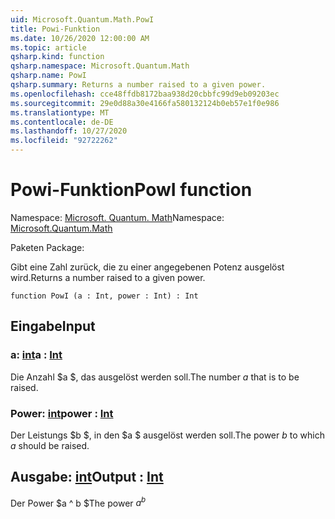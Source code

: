 ```yaml
---
uid: Microsoft.Quantum.Math.PowI
title: Powi-Funktion
ms.date: 10/26/2020 12:00:00 AM
ms.topic: article
qsharp.kind: function
qsharp.namespace: Microsoft.Quantum.Math
qsharp.name: PowI
qsharp.summary: Returns a number raised to a given power.
ms.openlocfilehash: cce48ffdb8172baa938d20cbbfc99d9eb09203ec
ms.sourcegitcommit: 29e0d88a30e4166fa580132124b0eb57e1f0e986
ms.translationtype: MT
ms.contentlocale: de-DE
ms.lasthandoff: 10/27/2020
ms.locfileid: "92722262"
---
```

# <a name="powi-function"></a><span data-ttu-id="a4a6c-102">Powi-Funktion</span><span class="sxs-lookup"><span data-stu-id="a4a6c-102">PowI function</span></span>

<span data-ttu-id="a4a6c-103">Namespace: [Microsoft. Quantum. Math](xref:Microsoft.Quantum.Math)</span><span class="sxs-lookup"><span data-stu-id="a4a6c-103">Namespace: [Microsoft.Quantum.Math](xref:Microsoft.Quantum.Math)</span></span>

<span data-ttu-id="a4a6c-104">Paketen [](https://nuget.org/packages/)</span><span class="sxs-lookup"><span data-stu-id="a4a6c-104">Package: [](https://nuget.org/packages/)</span></span>


<span data-ttu-id="a4a6c-105">Gibt eine Zahl zurück, die zu einer angegebenen Potenz ausgelöst wird.</span><span class="sxs-lookup"><span data-stu-id="a4a6c-105">Returns a number raised to a given power.</span></span>

```qsharp
function PowI (a : Int, power : Int) : Int
```


## <a name="input"></a><span data-ttu-id="a4a6c-106">Eingabe</span><span class="sxs-lookup"><span data-stu-id="a4a6c-106">Input</span></span>

### <a name="a--int"></a><span data-ttu-id="a4a6c-107">a: [int](xref:microsoft.quantum.lang-ref.int)</span><span class="sxs-lookup"><span data-stu-id="a4a6c-107">a : [Int](xref:microsoft.quantum.lang-ref.int)</span></span>

<span data-ttu-id="a4a6c-108">Die Anzahl $a $, das ausgelöst werden soll.</span><span class="sxs-lookup"><span data-stu-id="a4a6c-108">The number $a$ that is to be raised.</span></span>


### <a name="power--int"></a><span data-ttu-id="a4a6c-109">Power: [int](xref:microsoft.quantum.lang-ref.int)</span><span class="sxs-lookup"><span data-stu-id="a4a6c-109">power : [Int](xref:microsoft.quantum.lang-ref.int)</span></span>

<span data-ttu-id="a4a6c-110">Der Leistungs $b $, in den $a $ ausgelöst werden soll.</span><span class="sxs-lookup"><span data-stu-id="a4a6c-110">The power $b$ to which $a$ should be raised.</span></span>



## <a name="output--int"></a><span data-ttu-id="a4a6c-111">Ausgabe: [int](xref:microsoft.quantum.lang-ref.int)</span><span class="sxs-lookup"><span data-stu-id="a4a6c-111">Output : [Int](xref:microsoft.quantum.lang-ref.int)</span></span>

<span data-ttu-id="a4a6c-112">Der Power $a ^ b $</span><span class="sxs-lookup"><span data-stu-id="a4a6c-112">The power $a^b$</span></span>